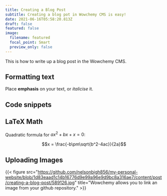 ```yaml
---
title: Creating a Blog Post
subtitle: Creating a blog pot in Wowchemy CMS is easy!
date: 2021-06-16T05:58:20.813Z
draft: false
featured: false
image:
  filename: featured
  focal_point: Smart
  preview_only: false
---
```

This is how to write up a blog post in the Wowchemy CMS.

## Formatting text

Place **emphasis** on your text, or *italicise* it.

## Code snippets

## LaTeX Math

Quadratic formula for $ax^2+bx+x=0$:

$$x = \frac{-b\pm\sqrt{b^2-4ac}}{2a}$$

## Uploading Images

{{< figure src="https://github.com/nelsonbigh856/my-personal-website/blob/1d83eaad1c14b16776d9e99a96e9d9bc8a316ae7/content/post/creating-a-blog-post/589126.jpg" title="Wowchemy allows you to link an image from your github repository." >}}